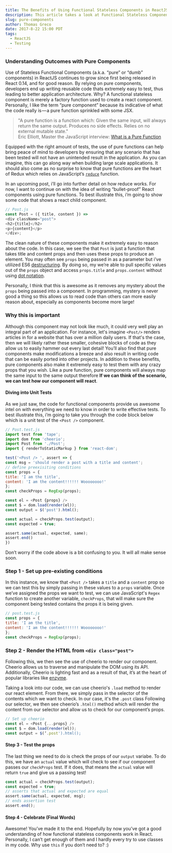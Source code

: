 ```yaml
---
title: The Benefits of Using Functional Stateless Components in ReactJS
description: This article takes a look at Functional Stateless Components which React released in v0.14. Since then, they've made a huge impact in the community by providing users with a cleaner syntax that allows for us to write more declarative code. To show why this is so helpful, this article will take a look at stateless components and finish up with some unit tests.
slug: pure-components
author: Thomas Greco
date: 2017-8-22 15:00 PDT
tags:
  - ReactJS
  - Testing
---
```


### Understanding Outcomes with Pure Components
Use of Stateless Functional Components (a.k.a. “pure” or “dumb” components) in ReactJS continues to grow since first being released in React 0.14, and for good reason. By relying on pure components, developers end up writing reusable code thats extremely easy to test, thus leading to better application architecture. Why? A functional stateless component is merely a factory function used to create a react component. Personally, I like the term “pure component” because its indicative of what the code really is — a pure function sprinkled with some JSX.

> "A pure function is a function which:
Given the same input, will always return the same output.
Produces no side effects.
Relies on no external mutable state." </br>
> Eric Elliott, Master the JavaScript interview: [What is a Pure Function](https://medium.com/javascript-scene/master-the-javascript-interview-what-is-a-pure-function-d1c076bec976)

Equipped with the right amount of tests, the use of pure functions can help bring peace of mind to developers by ensuring that any scenario that has been tested will not have an unintended result in the application. As you can imagine, this can go along way when building large scale applications. It should also come as no surprise to know that pure functions are the heart of Redux which relies on JavaScript’s [`reduce`](https://developer.mozilla.org/en-US/docs/Web/JavaScript/Reference/Global_Objects/Array/Reduce?v=a) function. 

In an upcoming post, i’ll go into further detail on how reduce works. For now, I want to continue on with the idea of writing “bullet-proof” React components using pure functions. To best illustrate this, i’m going to show some code that shows a react child component.

```javascript
// Post.js
const Post = ({ title, content }) =>
<div className="post">
<h2>{title}</h2>
<p>{content}</p>
</div>;
```

The clean nature of these components make it extremely easy to reason about the code. In this case, we see the that `Post` is just a function that takes title and content props and then uses these props to produce an element. You may often see `props` being passed in as a parameter but i’ve utilized ES6 [destructuring](https://developer.mozilla.org/en-US/docs/Web/JavaScript/Reference/Operators/Destructuring_assignment). By doing so, my we’re able to pull specific values out of the `props` object and access `props.title` and `props.content` without using [dot notation](https://developer.mozilla.org/en-US/docs/Web/JavaScript/Reference/Operators/Property_Accessors).

Personally, I think that this is awesome as it removes any mystery about the `props` being passed into a component. In programming, mystery is never good a thing so this allows us to read code than others can more easily reason about, especially as components become more large!

### Why this is important
Although this component may not look like much, it could very well play an integral part of an application. For instance, let's imagine `<Post/>` renders articles in for a website that has over a million daily users. If that's the case, then we will likely rather these smaller, cohesive blocks of code as they allow us to easily hammer out every last detail! You’ll also find that pure components make modifications a breeze and also result in writing code that can be easily ported into other projects. In addition to these benefits, pure components also make it extremely easy to test them with any crazy props that you wish. Like a pure function, pure components will always map the same input to the same output therefore **If we can think of the scenario, we can test how our component will react**.


#### Diving into Unit Tests
As we just saw, the code for functional components provide us awesome intel on with everything we need to know in order to write effective tests. To best illustrate this, i’m going to take you through the code block below which is a unit test of the `<Post />` component.   

```javascript
// Post.test.js
import test from 'tape';
import dom from 'cheerio';
import Post from './Post';
import { renderToStaticMarkup } from 'react-dom';

test('<Post /> ', assert => {
const msg = 'should render a post with a title and content';
// define preexisiting conditions
const props = {
title: 'I am the title',
content: 'I am the content!!!!!! Woooooooo!'
};
const checkProps = RegExp(props);

const el = <Post {props} />
const $ = dom.load(render(el));
const output = $('post').html();

const actual = checkProps.test(output);
const expected = true;

assert.same(actual, expected, same);
assert.end()
})
```

Don’t worry if the code above is a bit confusing to you. It will all make sense soon. 


### Step 1 - Set up pre-existing conditions
In this instance, we know that `<Post />` takes a `title` and a `content` prop so we can test this by simply passing in these values to a `props` variable. Once we’ve assigned the props we want to test, we can use JavaScript's `Regex` function to create another variable, `checkProps`, that will make sure the component being tested contains the props it is being given. 

```javascript
// post.test.js
const props = {
title: 'I am the title',
content: 'I am the content!!!!!! Woooooooo!'
};
const checkProps = RegExp(props);
```

### Step 2 - Render the HTML from `<div class="post">`
Following this, we then see the use of cheerio to render our component. Cheerio allows us to traverse and manipulate the DOM using its API. Additionally, Cheerio is lighting fast and as a result of that, it’s at the heart of popular libraries like [enzyme](https://github.com/airbnb/enzyme/blob/master/docs/api/render.md).

Taking a look into our code, we can use cheerio's `.load` method to render our react element. From there, we simply pass in the selector of the contents which we want to check. In our case, it's the `.post` class Following our selector, we then see cheerio’s `.html()` method which will render the content from our selector and allow us to check for our component’s props.

```javascript
// Set up cheerio
const el = <Post {...props} />
const $ = dom.load(render(el));
const output = $(‘.post').html();
```

#### Step 3 - Test the props
The last thing we need to do is check the props of our `output` variabe. To do this, we have an `actual` value which will check to see if our component passes our `checkProps` test. If it does, that means the `actual` value will return `true` and give us a passing test!

```javascript
const actual = checkProps.test(output);
const expected = true;
// asserts that actual and expected are equal
assert.same(actual, expected, msg);
// ends assertion test
assert.end();
```

#### Step 4 - Celebrate (Final Words)
Awesome! You’ve made it to the end. Hopefully by now you’ve got a good understanding of how functional stateless components work in React. Personally, I can’t get enough of them and I hardly every try to use classes in my code. Why use `this` if you don’t need to? :)






